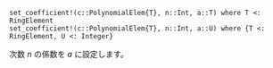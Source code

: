 ```
set_coefficient!(c::PolynomialElem{T}, n::Int, a::T) where T <: RingElement
set_coefficient!(c::PolynomialElem{T}, n::Int, a::U) where {T <: RingElement, U <: Integer}
```

次数 $n$ の係数を $a$ に設定します。
